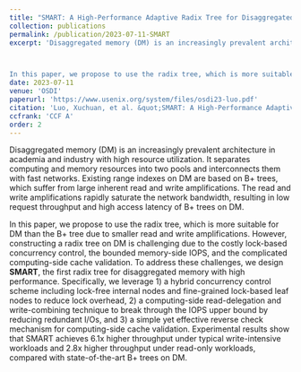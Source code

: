 ```yaml
---
title: "SMART: A High-Performance Adaptive Radix Tree for Disaggregated Memory"
collection: publications
permalink: /publication/2023-07-11-SMART
excerpt: 'Disaggregated memory (DM) is an increasingly prevalent architecture in academia and industry with high resource utilization. It separates computing and memory resources into two pools and interconnects them with fast networks. Existing range indexes on DM are based on B+ trees, which suffer from large inherent read and write amplifications. The read and write amplifications rapidly saturate the network bandwidth, resulting in low request throughput and high access latency of B+ trees on DM.

In this paper, we propose to use the radix tree, which is more suitable for DM than the B+ tree due to smaller read and write amplifications. However, constructing a radix tree on DM is challenging due to the costly lock-based concurrency control, the bounded memory-side IOPS, and the complicated computing-side cache validation. To address these challenges, we design <strong>SMART</strong>, the first radix tree for disaggregated memory with high performance. Specifically, we leverage 1) a hybrid concurrency control scheme including lock-free internal nodes and fine-grained lock-based leaf nodes to reduce lock overhead, 2) a computing-side read-delegation and write-combining technique to break through the IOPS upper bound by reducing redundant I/Os, and 3) a simple yet effective reverse check mechanism for computing-side cache validation. Experimental results show that SMART achieves 6.1x higher throughput under typical write-intensive workloads and 2.8x higher throughput under read-only workloads, compared with state-of-the-art B+ trees on DM.'
date: 2023-07-11
venue: 'OSDI'
paperurl: 'https://www.usenix.org/system/files/osdi23-luo.pdf'
citation: 'Luo, Xuchuan, et al. &quot;SMART: A High-Performance Adaptive Radix Tree for Disaggregated Memory.&quot; 17th USENIX Symposium on Operating Systems Design and Implementation (OSDI). 2023.'
ccfrank: 'CCF A'
order: 2
---
```

Disaggregated memory (DM) is an increasingly prevalent architecture in academia and industry with high resource utilization. It separates computing and memory resources into two pools and interconnects them with fast networks. Existing range indexes on DM are based on B+ trees, which suffer from large inherent read and write amplifications. The read and write amplifications rapidly saturate the network bandwidth, resulting in low request throughput and high access latency of B+ trees on DM.

In this paper, we propose to use the radix tree, which is more suitable for DM than the B+ tree due to smaller read and write amplifications. However, constructing a radix tree on DM is challenging due to the costly lock-based concurrency control, the bounded memory-side IOPS, and the complicated computing-side cache validation. To address these challenges, we design <strong>SMART</strong>, the first radix tree for disaggregated memory with high performance. Specifically, we leverage 1) a hybrid concurrency control scheme including lock-free internal nodes and fine-grained lock-based leaf nodes to reduce lock overhead, 2) a computing-side read-delegation and write-combining technique to break through the IOPS upper bound by reducing redundant I/Os, and 3) a simple yet effective reverse check mechanism for computing-side cache validation. Experimental results show that SMART achieves 6.1x higher throughput under typical write-intensive workloads and 2.8x higher throughput under read-only workloads, compared with state-of-the-art B+ trees on DM.
